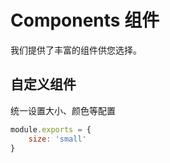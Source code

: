 # Components 组件

我们提供了丰富的组件供您选择。

## 自定义组件

统一设置大小、颜色等配置

```js
module.exports = {
    size: 'small'
}
```
